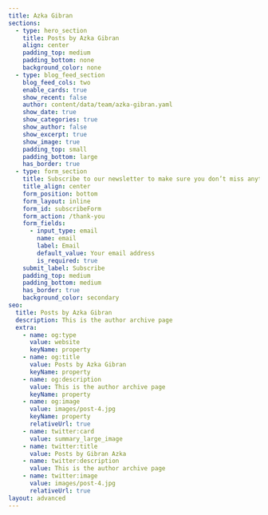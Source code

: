 ```yaml
---
title: Azka Gibran
sections:
  - type: hero_section
    title: Posts by Azka Gibran
    align: center
    padding_top: medium
    padding_bottom: none
    background_color: none
  - type: blog_feed_section
    blog_feed_cols: two
    enable_cards: true
    show_recent: false
    author: content/data/team/azka-gibran.yaml
    show_date: true
    show_categories: true
    show_author: false
    show_excerpt: true
    show_image: true
    padding_top: small
    padding_bottom: large
    has_border: true
  - type: form_section
    title: Subscribe to our newsletter to make sure you don’t miss anything
    title_align: center
    form_position: bottom
    form_layout: inline
    form_id: subscribeForm
    form_action: /thank-you
    form_fields:
      - input_type: email
        name: email
        label: Email
        default_value: Your email address
        is_required: true
    submit_label: Subscribe
    padding_top: medium
    padding_bottom: medium
    has_border: true
    background_color: secondary
seo:
  title: Posts by Azka Gibran
  description: This is the author archive page
  extra:
    - name: og:type
      value: website
      keyName: property
    - name: og:title
      value: Posts by Azka Gibran
      keyName: property
    - name: og:description
      value: This is the author archive page
      keyName: property
    - name: og:image
      value: images/post-4.jpg
      keyName: property
      relativeUrl: true
    - name: twitter:card
      value: summary_large_image
    - name: twitter:title
      value: Posts by Gibran Azka
    - name: twitter:description
      value: This is the author archive page
    - name: twitter:image
      value: images/post-4.jpg
      relativeUrl: true
layout: advanced
---
```

